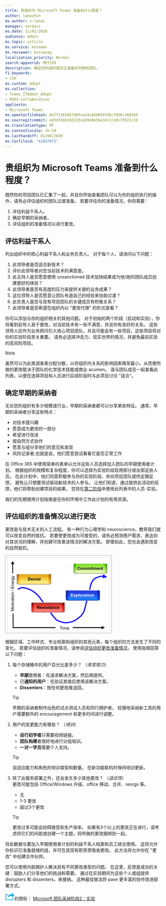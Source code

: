 ```yaml
---
title: 贵组织为 Microsoft Teams 准备到什么程度？
author: lanachin
ms.author: v-lanac
manager: serdars
ms.date: 11/01/2018
audience: Admin
ms.topic: article
ms.service: msteams
ms.reviewer: karuanag
localization_priority: Normal
search.appverid: MET150
description: 确定你的组织是否已准备好切换到团队。
f1.keywords:
- CSH
ms.custom: Adopt
ms.collection:
- Teams_ITAdmin_Adopt
- M365-collaboration
appliesto:
- Microsoft Teams
ms.openlocfilehash: 8e7f1261857905cea3c849654fdbcf926c36026d
ms.sourcegitcommit: ed3d7ebb193229cab9e0e5be3dc1c28c3f622c1b
ms.translationtype: MT
ms.contentlocale: zh-CN
ms.lasthandoff: 02/06/2020
ms.locfileid: "41837872"
---
```

# <a name="how-ready-is-your-organization-for-microsoft-teams"></a>贵组织为 Microsoft Teams 准备到什么程度？

既然你的项目团队已汇集了一起，并且你开始查看团队可以为你的组织执行的操作，请务必评估组织的团队过渡准备。 若要评估你的准备情况，你将需要：

1. 评估利益干系人。
2. 确定早期的采纳者。
3. 评估组织的准备情况以进行更改。 

## <a name="assess-your-stakeholders"></a>评估利益干系人

列出组织中的核心利益干系人和业务负责人。 对于每个人，请询问以下问题：
 
1. 此领导者是否适合新技术？
2. 评价此领导者对您当前技术的满意度。
3. 此主持人是否愿意使用 unsanctioned 技术加快结果或为他/她的团队成员创建更好的体验？
4. 此领导者是否有高度的压力来提供关键的业务成果？ 
5. 这位领导人是否愿意让团队布道自己的经验来协助过渡？
6. 此负责人是否与现有项目团队的关键成员有积极关系？
7. 此领导者是否希望在组织内以 "更改代理" 的形式查看？  

你可以添加与你的组织相关的其他问题。 对于初始的两个阶段（启动和实验），你将看到前导人易于更改，对当前技术有一些不满意，并且你有良好的关系。 这些领导人应作为业务顾问引入核心项目团队，并且可能会有一些项目，这些项目将对你的实验阶段至关重要。 请务必选择冲击力、现实世界的情况，并避免最初实验的高风险项目。
   
> [!NOTE]
> 虽然可以为此类调查表分配分数，以将组织内关系的影响因素降至最小，从而使所做的更改取决于团队的化学技术技能或商业 acumen。 请与团队成员一起查看此列表，以便在选择项目和人员进行后续阶段时与此项目讨论 "适合"。 

## <a name="identify-early-adopters"></a>确定早期的采纳者

无论您的组织有多少规模或行业，早期的采纳者都可以分享某些特征。 通常，早期的采纳者分享这些特点：

- 对技术感兴趣
- 愿意成为更改的一部分
- 希望进行改进
- 按自然方式协作
- 愿意与组分享他们的意见和发现
- 风险记录者;也就是说，他们愿意尝试看看它是否正常工作

在 Office 365 中使用简单的表单以允许这些人员选择加入团队的早期使用者计划。 根据组织的规模和复杂程度，你可以选择为实验阶段启用部分或全部这些人员。 在此计划中，他们同意积极参与你的实验阶段，并向项目团队提供定期反馈。 避免让只想要测试驱动新技术的人参与。 让他们知道，通过提供此活动的反馈，他们将帮助创建项目的结果。 您将在[第二阶段](teams-adoption-phase2-experiment.md)中使用此列表中的人员-实验。

我们的先期使用计划指南是在你的环境中工作此计划的有用资源。  
 
## <a name="assess-your-organizations-readiness-for-change"></a>评估组织的准备情况以进行更改

更改是与技术无关的人工流程。 有一种行为心理学和 neuroscience，教导我们就可以改变自然的抵抗。 若要使更改成为可接受的，请务必预测用户需求、表达你对其状况的理解，并创建可改善该情况的解决方案。 即便如此，您也会遇到改变的自然抵抗。  

![展示要更改的抵抗的图形](media/teams-adoption-resistance.png)

根据区域、工作样式、专业档案和组织的其他元素，每个组织的方法发生了不同的变化。 若要评估组织的准备情况，请参阅[评估组织更改准备情况](upgrade-org-change-readiness.md)。 使用指南回答以下问题：

1. 每个存储桶中的用户百分比是多少？ （*改变阻力*）
    - **早期**使用者：先请求解决方案，然后再提供。
    - 已**通知的用户**：在验证其值后使用该解决方案。
    - **Dissenters**：按任何更改推送回。
    
   > [!TIP]
   > 早期的采纳者制作出色的试点测试人员和同行拥护者。 较慢地采纳新工具的用户需要额外的 encouragement 和更多时间进行调整。 

2. 用户的变更能力有哪些？ （*培训*）
    - **自行初学者**只需要视频链接。
    - **团队构建**者很好地进行分组培训。
    - **一对一学员**需要个人支持。

    > [!TIP]
    > 自适应能力和角色的培训类型和数量。 在新功能联机时保持培训更新。

3. 除了此服务部署之外，还会发生多少其他更改？ （*适应性*） <br/>更改可能包括 Office/Windows 升级、office 移动、合并、reorgs 等。
    - 无
    - 1-3 更改
    - 超过3个更改
 
    > [!TIP] 
    > 更改过多可能会妨碍接受和生产效率。 如果有3个以上的更改正在进行，请考虑将它们的间距或创建一个主题，将所做的更改捆绑到一起。  

将此数据与要加入早期使用者计划的利益干系人档案和员工结合使用。 这将允许你标识已准备就绪的组，并可在其现有职责旁吸收更改。 此方法将允许你在 "更改" 中创建合作伙伴。

您可以使用内部拥护人解决具有不同更改类型的问题。 在这里，反馈是成功的关键：鼓励人们分享他们的挑战和需要。 通过在实验期间为这些个人或组提供 disrupters 和 dissenters，来接纳。 这种最佳做法将 pave 更丰富的协作改进部署方式。  

![表示下一步骤](media/teams-adoption-next-icon.png)的图标： [Microsoft 团队采纳阶段2：实验](teams-adoption-phase2-experiment.md) 
